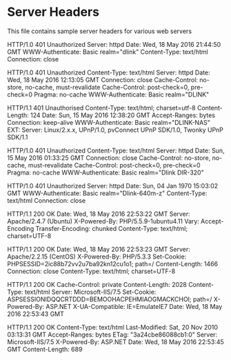 # Server Headers

This file contains sample server headers for various web servers

HTTP/1.0 401 Unauthorized
Server: httpd
Date: Wed, 18 May 2016 21:44:50 GMT
WWW-Authenticate: Basic realm="dlink"
Content-Type: text/html
Connection: close

HTTP/1.0 401 Unauthorized
Content-Type: text/html
Server: httpd
Date: Wed, 18 May 2016 12:13:05 GMT
Connection: close
Cache-Control: no-store, no-cache, must-revalidate
Cache-Control: post-check=0, pre-check=0
Pragma: no-cache
WWW-Authenticate: Basic realm="DLINK"

HTTP/1.1 401 Unauthorised
Content-Type: text/html; charset=utf-8
Content-Length: 124
Date: Sun, 15 May 2016 12:38:20 GMT
Accept-Ranges: bytes
Connection: keep-alive
WWW-Authenticate: Basic realm="DLINK-NAS"
EXT:
Server: Linux/2.x.x, UPnP/1.0, pvConnect UPnP SDK/1.0, Twonky UPnP SDK/1.1

HTTP/1.0 401 Unauthorized
Content-Type: text/html
Server: httpd
Date: Sun, 15 May 2016 01:33:25 GMT
Connection: close
Cache-Control: no-store, no-cache, must-revalidate
Cache-Control: post-check=0, pre-check=0
Pragma: no-cache
WWW-Authenticate: Basic realm="Dlink DIR-320"

HTTP/1.0 401 Unauthorized
Server: httpd
Date: Sun, 04 Jan 1970 15:03:02 GMT
WWW-Authenticate: Basic realm="Dlink-640m-z"
Content-Type: text/html
Connection: close

HTTP/1.1 200 OK
Date: Wed, 18 May 2016 22:53:22 GMT
Server: Apache/2.4.7 (Ubuntu)
X-Powered-By: PHP/5.5.9-1ubuntu4.11
Vary: Accept-Encoding
Transfer-Encoding: chunked
Content-Type: text/html; charset=UTF-8

HTTP/1.1 200 OK
Date: Wed, 18 May 2016 22:53:23 GMT
Server: Apache/2.2.15 (CentOS)
X-Powered-By: PHP/5.3.3
Set-Cookie: PHPSESSID=2ic88b72vv2u7ba92kn12cu1o1; path=/
Content-Length: 1466
Connection: close
Content-Type: text/html; charset=UTF-8

HTTP/1.1 200 OK
Cache-Control: private
Content-Length: 2028
Content-Type: text/html
Server: Microsoft-IIS/7.5
Set-Cookie: ASPSESSIONIDQQCRTDDD=BEMOOHACPEHMIAOGMACKCHOI; path=/
X-Powered-By: ASP.NET
X-UA-Compatible: IE=EmulateIE7
Date: Wed, 18 May 2016 22:53:43 GMT

HTTP/1.1 200 OK
Content-Type: text/html
Last-Modified: Sat, 20 Nov 2010 03:13:31 GMT
Accept-Ranges: bytes
ETag: "3a24cbe86088cb1:0"
Server: Microsoft-IIS/7.5
X-Powered-By: ASP.NET
Date: Wed, 18 May 2016 22:53:45 GMT
Content-Length: 689